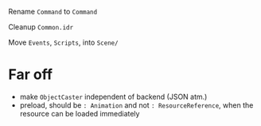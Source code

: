 Rename `Command` to `Command`

Cleanup `Common.idr`

Move `Events`, `Scripts`, into `Scene/`

# Far off

- make `ObjectCaster` independent of backend (JSON atm.)
- preload, should be `: Animation` and not `: ResourceReference`, when the resource can be loaded immediately
